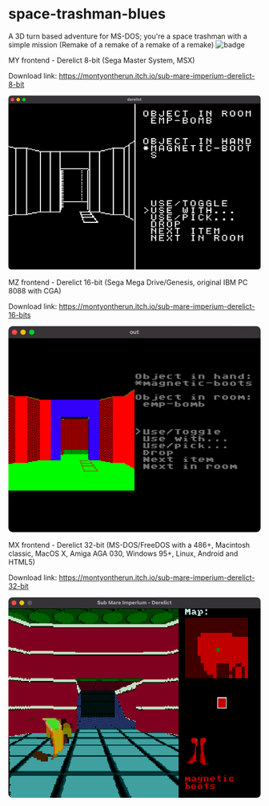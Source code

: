 # space-trashman-blues
A 3D turn based adventure for MS-DOS; you're a space trashman with a simple mission (Remake of a remake of a remake of a remake)
![badge](https://img.shields.io/endpoint?url=https://gist.githubusercontent.com/TheFakeMontyOnTheRun/d5c8f0e046da0ddc04c43cff251f661c/raw/test.json)

MY frontend - Derelict 8-bit (Sega Master System, MSX)

Download link: https://montyontherun.itch.io/sub-mare-imperium-derelict-8-bit

![ ](derelict8.png)

MZ frontend - Derelict 16-bit (Sega Mega Drive/Genesis, original IBM PC 8088 with CGA)

Download link: https://montyontherun.itch.io/sub-mare-imperium-derelict-16-bits

![ ](derelict16.png)

MX frontend - Derelict 32-bit (MS-DOS/FreeDOS with a 486+, Macintosh classic, MacOS X, Amiga AGA 030, Windows 95+, Linux, Android and HTML5)

Download link: https://montyontherun.itch.io/sub-mare-imperium-derelict-32-bit

![ ](derelict32.png)
